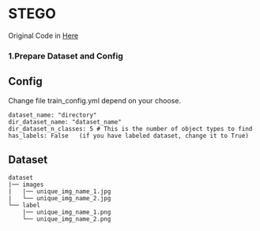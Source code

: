 # STEGO
Original Code in [Here](https://github.com/mhamilton723/STEGO)
### 1.Prepare Dataset and Config
## Config
Change file train_config.yml depend on your choose. 
```
dataset_name: "directory"
dir_dataset_name: "dataset_name"
dir_dataset_n_classes: 5 # This is the number of object types to find
has_labels: False   (if you have labeled dataset, change it to True)
```
## Dataset 


```
dataset
|── images
|   |── unique_img_name_1.jpg
|   └── unique_img_name_2.jpg
└── label
    |── unique_img_name_1.png
    └── unique_img_name_2.png
```
